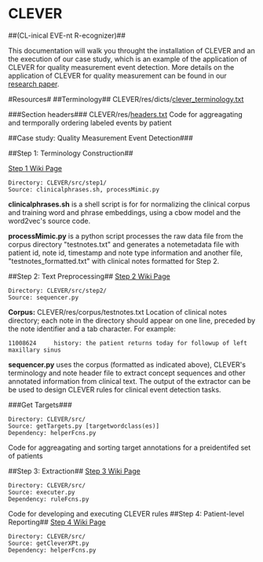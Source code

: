 # CLEVER #
##(CL-inical EVE-nt R-ecognizer)##

This documentation will walk you throught the installation of CLEVER and an the execution of our case study, which is an example of the application of CLEVER for quality measurement event detection.  More details on the application of CLEVER for quality measurement can be found in our [research paper][1].

#Resources#
##Terminology##
CLEVER/res/dicts/[clever_terminology.txt][2]

###Section headers###
CLEVER/res/[headers.txt][3]
Code for aggreagating and termporally ordering labeled events by patient

##Case study: Quality Measurement Event Detection###

##Step 1: Terminology Construction##

[Step 1 Wiki Page][4]
```
Directory: CLEVER/src/step1/
Source: clinicalphrases.sh, processMimic.py
```
**clinicalphrases.sh** is a shell script is for for normalizing the clinical corpus and training word and phrase embeddings, using a cbow model and the word2vec's source code.

**processMimic.py** is a python script processes the raw data file from the corpus directory "testnotes.txt" and generates a notemetadata file with patient id, note id, timestamp and note type information and another file, "testnotes_formatted.txt" with clinical notes formatted for Step 2.

##Step 2: Text Preprocessing##
[Step 2 Wiki Page][5]
```
Directory: CLEVER/src/step2/
Source: sequencer.py
```
**Corpus:** 
CLEVER/res/corpus/testnotes.txt
Location of clinical notes directory; each note in the directory should appear on one line, preceded by the note identifier and a tab character.  For example:
```
11008624	 history: the patient returns today for followup of left maxillary sinus 
```
**sequencer.py** uses the corpus (formatted as indicated above), CLEVER's terminology and note header file to extract concept sequences and other annotated information from clinical text.  The output of the extractor can be be used to design CLEVER rules for clinical event detection tasks.                  
 
###Get Targets###
```
Directory: CLEVER/src/
Source: getTargets.py [targetwordclass(es)]
Dependency: helperFcns.py
```
Code for aggreagating and sorting target annotations for a preidentifed set of patients

##Step 3: Extraction##
[Step 3 Wiki Page][6]
```
Directory: CLEVER/src/
Source: executer.py 
Dependency: ruleFcns.py
```
Code for developing and executing CLEVER rules
##Step 4: Patient-level Reporting##
[Step 4 Wiki Page][7]
```
Directory: CLEVER/src/
Source: getCleverXPt.py 
Dependency: helperFcns.py
```

[1]: https://www.dropbox.com/s/f10szg57rhpt1fg/quality_measures_egems.docx?dl=0   "research paper"
[2]: https://github.com/stamang/CLEVER/blob/master/res/dicts/clever_terminology.txt "clever_terminology.txt"
[3]: https://github.com/stamang/CLEVER/blob/master/res/header.txt "header.txt"
[4]: https://github.com/stamang/CLEVER/wiki/Step-1:-Terminology-Construction "Step 1"
[5]: https://github.com/stamang/CLEVER/wiki/Step-2:-Text-Preprocessing "Step 2"
[6]: https://github.com/stamang/CLEVER/wiki/Step-3:-Extraction "Step 3"
[7]: https://github.com/stamang/CLEVER/wiki/Step-4:-Patient-level-Reporting "Step 4"







